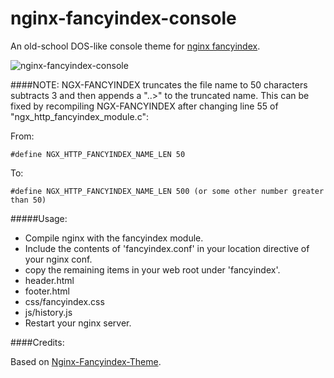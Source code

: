 nginx-fancyindex-console
===

An old-school DOS-like console theme for [nginx fancyindex](https://github.com/aperezdc/ngx-fancyindex).

![nginx-fancyindex-console](https://cloud.githubusercontent.com/assets/1896112/10561685/f8e5762c-74fa-11e5-831f-8e57b7b748d8.png)

####NOTE:
NGX-FANCYINDEX truncates the file name to 50 characters subtracts 3 and then
appends a "..>" to the truncated name. This can be fixed by recompiling
NGX-FANCYINDEX after changing line 55 of "ngx_http_fancyindex_module.c":

From:

    #define NGX_HTTP_FANCYINDEX_NAME_LEN 50

To:

    #define NGX_HTTP_FANCYINDEX_NAME_LEN 500 (or some other number greater than 50)

#####Usage:
 - Compile nginx with the fancyindex module.
 - Include the contents of 'fancyindex.conf' in your location directive of your nginx conf.
 - copy the remaining items in your web root under 'fancyindex'.
  - header.html
  - footer.html
  - css/fancyindex.css
  - js/history.js
 - Restart your nginx server.

####Credits:

Based on [Nginx-Fancyindex-Theme](https://github.com/TheInsomniac/Nginx-Fancyindex-Theme).
